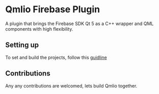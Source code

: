 # Qmlio Firebase Plugin
 A plugin that brings the Firebase SDK  Qt 5 as a C++ wrapper and QML components with high flexibility.

## Setting up
To set and build the projects, follow this [guidline](https://qmlio.000webhostapp.com/docs/firebasePluginIndex.html)

## Contributions
Any any contributions are welcomed, lets build Qmlio together.
